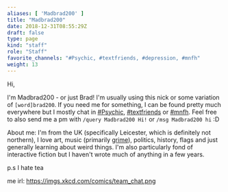```yaml
---
aliases: [ 'Madbrad200' ]
title: "Madbrad200"
date: 2018-12-31T08:55:29Z
draft: false
type: page
kind: "staff"
role: "Staff"
favorite_channels: "#Psychic, #textfriends, #depression, #mnfh"
weight: 13
---
```


Hi,

I'm Madbrad200 - or just Brad! I'm usually using this nick or some variation of `[word]brad200`. If you need me for something, I can be found pretty much everywhere but I mostly chat in [#Psychic](https://kiwiirc.com/client/irc.snoonet.org/psychic), [#textfriends](https://kiwiirc.com/client/irc.snoonet.org/textfriends) or [#mnfh](https://kiwiirc.com/client/irc.snoonet.org/mnfh). Feel free to also send me a pm with `/query Madbrad200 Hi!` or `/msg Madbrad200 hi` :D

About me: I'm from the UK (specifically Leicester, which is definitely not northern), I love art, music (primarily [grime](https://en.wikipedia.org/wiki/Grime_\(music_genre\))), politics, history, flags and just generally learning about weird things. I'm also particularly fond of interactive fiction but I haven't wrote much of anything in a few years.

p.s I hate tea

me irl: https://imgs.xkcd.com/comics/team_chat.png
